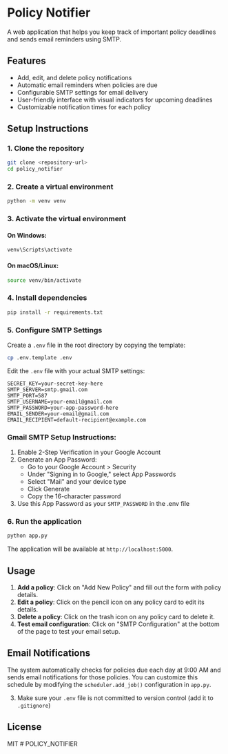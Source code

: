 # Policy Notifier

A web application that helps you keep track of important policy deadlines and sends email reminders using SMTP.

## Features

- Add, edit, and delete policy notifications
- Automatic email reminders when policies are due
- Configurable SMTP settings for email delivery
- User-friendly interface with visual indicators for upcoming deadlines
- Customizable notification times for each policy

## Setup Instructions

### 1. Clone the repository

```bash
git clone <repository-url>
cd policy_notifier
```

### 2. Create a virtual environment

```bash
python -m venv venv
```

### 3. Activate the virtual environment

#### On Windows:
```bash
venv\Scripts\activate
```

#### On macOS/Linux:
```bash
source venv/bin/activate
```

### 4. Install dependencies

```bash
pip install -r requirements.txt
```

### 5. Configure SMTP Settings

Create a `.env` file in the root directory by copying the template:

```bash
cp .env.template .env
```

Edit the `.env` file with your actual SMTP settings:

```
SECRET_KEY=your-secret-key-here
SMTP_SERVER=smtp.gmail.com
SMTP_PORT=587
SMTP_USERNAME=your-email@gmail.com
SMTP_PASSWORD=your-app-password-here
EMAIL_SENDER=your-email@gmail.com
EMAIL_RECIPIENT=default-recipient@example.com
```

### Gmail SMTP Setup Instructions:

1. Enable 2-Step Verification in your Google Account
2. Generate an App Password:
   - Go to your Google Account > Security
   - Under "Signing in to Google," select App Passwords
   - Select "Mail" and your device type
   - Click Generate
   - Copy the 16-character password
3. Use this App Password as your `SMTP_PASSWORD` in the .env file

### 6. Run the application

```bash
python app.py
```

The application will be available at `http://localhost:5000`.

## Usage

1. **Add a policy**: Click on "Add New Policy" and fill out the form with policy details.
2. **Edit a policy**: Click on the pencil icon on any policy card to edit its details.
3. **Delete a policy**: Click on the trash icon on any policy card to delete it.
4. **Test email configuration**: Click on "SMTP Configuration" at the bottom of the page to test your email setup.

## Email Notifications

The system automatically checks for policies due each day at 9:00 AM and sends email notifications for those policies. You can customize this schedule by modifying the `scheduler.add_job()` configuration in `app.py`.

3. Make sure your `.env` file is not committed to version control (add it to `.gitignore`)

## License

MIT
#   P O L I C Y _ N O T I F I E R 
 
 
